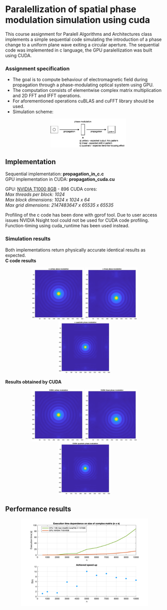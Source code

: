 # Paralellization of spatial phase modulation simulation using cuda
This course assignment for Paralell Algorithms and Architectures class implements a simple sequential code simulating the introduction of a phase change to a uniform plane wave exiting a circular aperture. The sequential code was implemented in c language, the GPU paralellization was built using CUDA.

### Assignment specification
- The goal is to compute behaviour of electromagnetic field during propagation through a phase-modulating optical system using GPU.  
- The computation consists of elementwise complex matrix multiplication and 2D FFT and IFFT operations.  
- For aforementioned operations cuBLAS and cuFFT library should be used.
- Simulation scheme:  <p align="center">
  <img src="./outputs/simulace_diagram.png" alt="C" width="50%"></p>  

## Implementation  
Sequential implementation: __propagation_in_c.c__   
GPU implementation in CUDA: __propagation_cuda.cu__   

GPU:  [NVIDIA T1000 8GB](https://www.nvidia.com/content/dam/en-zz/Solutions/design-visualization/productspage/quadro/quadro-desktop/nvidia-t1000-datasheet-1987414-r4.pdf) - 896 CUDA cores:  
_Max threads per block: 1024_  
_Max block dimensions: 1024 x 1024 x 64_  
_Max grid dimensions: 2147483647 x 65535 x 65535_  

  
Profiling of the c code has been done with gprof tool. Due to user access issues NVIDIA Nsight tool could not be used for CUDA code profiling. Function-timing using cuda_runtime has been used instead.

### Simulation results     
Both implementations return physically accurate identical results as expected.  
__C code results__
<p align="center">
  <img src="./outputs/c_ones.png" alt="C" width="33%">
  <img src="./outputs/c_linear.png" alt="Cuda" width="33%">
  <img src="./outputs/c_quadratic.png" alt="Cuda" width="33%">
</p>  

__Results obtained by CUDA__
<p align="center">
  <img src="./outputs/cuda_ones.png" alt="C" width="33%">
  <img src="./outputs/cuda_linear.png" alt="Cuda" width="33%">
  <img src="./outputs/cuda_quadratic.png" alt="Cuda" width="33%">
</p>

## Performance results
<p align="center">
  <img src="./outputs/speedup_figure.png" alt="C" width="80%">
</p>


